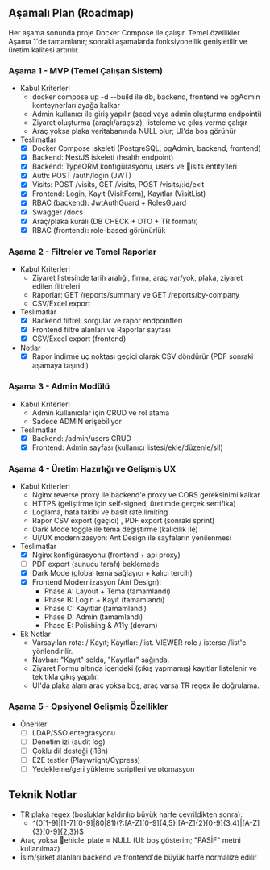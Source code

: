 ﻿## Aşamalı Plan (Roadmap)

Her aşama sonunda proje Docker Compose ile çalışır. Temel özellikler Aşama 1'de tamamlanır; sonraki aşamalarda fonksiyonellik genişletilir ve üretim kalitesi artırılır.

### Aşama 1 - MVP (Temel Çalışan Sistem)
- Kabul Kriterleri
  - docker compose up -d --build ile db, backend, frontend ve pgAdmin konteynerları ayağa kalkar
  - Admin kullanıcı ile giriş yapılır (seed veya admin oluşturma endpointi)
  - Ziyaret oluşturma (araçlı/araçsız), listeleme ve çıkış verme çalışır
  - Araç yoksa plaka veritabanında NULL olur; UI'da boş görünür
- Teslimatlar
  - [x] Docker Compose iskeleti (PostgreSQL, pgAdmin, backend, frontend)
  - [x] Backend: NestJS iskeleti (health endpoint)
  - [x] Backend: TypeORM konfigürasyonu, users ve isits entity'leri
  - [x] Auth: POST /auth/login (JWT)
  - [x] Visits: POST /visits, GET /visits, POST /visits/:id/exit
  - [x] Frontend: Login, Kayıt (VisitForm), Kayıtlar (VisitList)
  - [x] RBAC (backend): JwtAuthGuard + RolesGuard
  - [x] Swagger /docs
  - [x] Araç/plaka kuralı (DB CHECK + DTO + TR formatı)
  - [x] RBAC (frontend): role-based görünürlük

### Aşama 2 - Filtreler ve Temel Raporlar
- Kabul Kriterleri
  - Ziyaret listesinde tarih aralığı, firma, araç var/yok, plaka, ziyaret edilen filtreleri 
  - Raporlar: GET /reports/summary ve GET /reports/by-company 
  - CSV/Excel export 
- Teslimatlar
  - [x] Backend filtreli sorgular ve rapor endpointleri
  - [x] Frontend filtre alanları ve Raporlar sayfası
  - [x] CSV/Excel export (frontend)
- Notlar
  - [x] Rapor indirme uç noktası geçici olarak CSV döndürür (PDF sonraki aşamaya taşındı)

### Aşama 3 - Admin Modülü
- Kabul Kriterleri
  - Admin kullanıcılar için CRUD ve rol atama 
  - Sadece ADMIN erişebiliyor 
- Teslimatlar
  - [x] Backend: /admin/users CRUD
  - [x] Frontend: Admin sayfası (kullanıcı listesi/ekle/düzenle/sil)

### Aşama 4 - Üretim Hazırlığı ve Gelişmiş UX
- Kabul Kriterleri
  - Nginx reverse proxy ile backend'e proxy ve CORS gereksinimi kalkar
  - HTTPS (geliştirme için self-signed, üretimde gerçek sertifika)
  - Loglama, hata takibi ve basit rate limiting
  - Rapor CSV export (geçici) , PDF export (sonraki sprint)
  - Dark Mode toggle ile tema değiştirme  (kalıcılık ile)
  - UI/UX modernizasyon: Ant Design ile sayfaların yenilenmesi 
- Teslimatlar
  - [x] Nginx konfigürasyonu (frontend + api proxy)
  - [ ] PDF export (sunucu tarafı)  beklemede
  - [x] Dark Mode (global tema sağlayıcı + kalıcı tercih)
  - [x] Frontend Modernizasyon (Ant Design):
    - Phase A: Layout + Tema (tamamlandı)
    - Phase B: Login + Kayıt (tamamlandı)
    - Phase C: Kayıtlar (tamamlandı)
    - Phase D: Admin (tamamlandı)
    - Phase E: Polishing & A11y (devam)
- Ek Notlar
  - Varsayılan rota: /  Kayıt; Kayıtlar: /list. VIEWER role / isterse /list'e yönlendirilir.
  - Navbar: "Kayıt" solda, "Kayıtlar" sağında.
  - Ziyaret Formu altında içerideki (çıkış yapmamış) kayıtlar listelenir ve tek tıkla çıkış yapılır.
  - UI'da plaka alanı araç yoksa boş, araç varsa TR regex ile doğrulama.

### Aşama 5 - Opsiyonel Gelişmiş Özellikler
- Öneriler
  - [ ] LDAP/SSO entegrasyonu
  - [ ] Denetim izi (audit log)
  - [ ] Çoklu dil desteği (i18n)
  - [ ] E2E testler (Playwright/Cypress)
  - [ ] Yedekleme/geri yükleme scriptleri ve otomasyon

## Teknik Notlar
- TR plaka regex (boşluklar kaldırılıp büyük harfe çevrildikten sonra):
  - ^(0[1-9]|[1-7][0-9]|80|81)(?:[A-Z][0-9]{4,5}|[A-Z]{2}[0-9]{3,4}|[A-Z]{3}[0-9]{2,3})$
- Araç yoksa ehicle_plate = NULL (UI: boş gösterim; "PASİF" metni kullanılmaz)
- İsim/şirket alanları backend ve frontend'de büyük harfe normalize edilir
